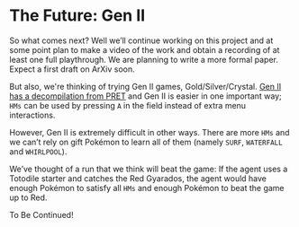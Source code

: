 # The Future: Gen II

So what comes next? Well we’ll continue working on this project and at some point plan to make a video of the work and obtain a recording of at least one full playthrough. We are planning to write a more formal paper. Expect a first draft on ArXiv soon.

But also, we're thinking of trying Gen II games, Gold/Silver/Crystal. [Gen II has a decompilation from PRET](https://github.com/pret/pokecrystal) and Gen II is easier in one important way; `HMs` can be used by pressing `A` in the field instead of extra menu interactions.

However, Gen II is extremely difficult in other ways. There are more `HMs` and we can’t rely on gift Pokémon to learn all of them (namely `SURF`, `WATERFALL` and `WHIRLPOOL`).

We’ve thought of a run that we think will beat the game: If the agent uses a Totodile starter and catches the Red Gyarados, the agent would have enough Pokémon to satisfy all `HMs` and enough Pokémon to beat the game up to Red.

To Be Continued!